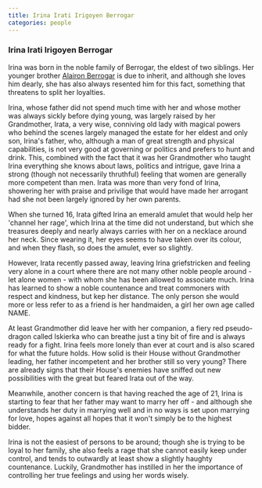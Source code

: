 ```yaml
---
title: Irina Irati Irigoyen Berrogar
categories: people
---
```


### Irina Irati Irigoyen Berrogar

Irina was born in the noble family of Berrogar, the eldest of two siblings. Her younger brother [Alairon Berrogar](AlaionBerrogar) is due to inherit, and although she loves him dearly, she has also always resented him for this fact, something that threatens to split her loyalties.

Irina, whose father did not spend much time with her and whose mother was always sickly before dying young, was largely raised by her Grandmother, Irata, a very wise, conniving old lady with magical powers who behind the scenes largely managed the estate for her eldest and only son, Irina's father, who, although a man of great strength and physical capabilities, is not very good at governing or politics and prefers to hunt and drink. This, combined with the fact that it was her Grandmother who taught Irina everything she knows about laws, politics and intrigue, gave Irina a strong (though not necessarily thruthful) feeling that women are generally more competent than men. Irata was more than very fond of Irina, showering her with praise and privilige that would have made her arrogant had she not been largely ignored by her own parents. 

When she turned 16, Irata gifted Irina an emerald amulet that would help her 'channel her rage', which Irina at the time did not understand, but which she treasures deeply and nearly always carries with her on a necklace around her neck. Since wearing it, her eyes seems to have taken over its colour, and when they flash, so does the amulet, ever so slightly.

However, Irata recently passed away, leaving Irina griefstricken and feeling very alone in a court where there are not many other noble people around - let alone women - with whom she has been allowed to associate much. Irina has learned to show a noble countenance and treat commoners with respect and kindness, but kep her distance. The only person she would more or less refer to as a friend is her handmaiden, a girl her own age called NAME. 

At least Grandmother did leave her with her companion, a fiery red pseudo-dragon called Iskierka who can breathe just a tiny bit of fire and is always ready for a fight. Irina feels more lonely than ever at court and is also scared for what the future holds. How solid is their House without Grandmother leading, her father incompetent and her brother still so very young? There are already signs that their House's enemies have sniffed out new possibilities with the great but feared Irata out of the way.

Meanwhile, another concern is that having reached the age of 21, Irina is starting to fear that her father may want to marry her off - and although she understands her duty in marrying well and in no ways is set upon marrying for love, hopes against all hopes that it won't simply be to the highest bidder. 

Irina is not the easiest of persons to be around; though she is trying to be loyal to her family, she also feels a rage that she cannot easily keep under control, and tends to outwardly at least show a slightly haughty countenance. Luckily, Grandmother has instilled in her the importance of controlling her true feelings and using her words wisely.